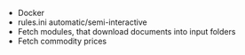 * Docker
* rules.ini automatic/semi-interactive
* Fetch modules, that download documents into input folders
* Fetch commodity prices
